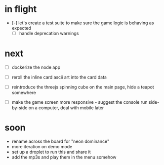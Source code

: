 # in flight
* [-] let's create a test suite to make sure the game logic is behaving as expected
  * [ ] handle deprecation warnings

# next 
* [ ] dockerize the node app
* [ ] reroll the inline card ascii art into the card data
* [ ] reintroduce the threejs spinning cube on the main page, hide a teapot somewhere
* [ ] make the game screen more responsive - suggest the console run side-by-side on a computer, deal with mobile later


# soon
* rename across the board for "neon dominance"
* more iteration on demo mode
* set up a droplet to run this and share it
* add the mp3s and play them in the menu somehow